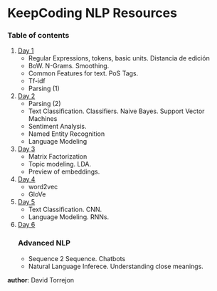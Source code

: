 # KeepCoding NLP Resources

### Table of contents 

1. [Day 1](Basics)
    * Regular Expressions, tokens, basic units. Distancia de edición
    * BoW. N-Grams. Smoothing. 
    * Common Features for text. PoS Tags. 
    * Tf-idf
    * Parsing (1)
2. [Day 2](common_problems)
    * Parsing (2)
    * Text Classification. Classifiers. Naive Bayes. Support Vector Machines
    * Sentiment Analysis.
    * Named Entity Recognition 
    * Language Modeling
3. [Day 3](unsupervised_learning)
    * Matrix Factorization 
    * Topic modeling. LDA.
    * Preview of embeddings.
4. [Day 4](embeddings)
    * word2vec
    * GloVe
5. [Day 5](revisited_problems)
    * Text Classification. CNN.
    * Language Modeling. RNNs.
6. [Day 6](day_6)
    ### Advanced NLP
    * Sequence 2 Sequence. Chatbots
    * Natural Language Inferece. Understanding close meanings.


**author**: David Torrejon
